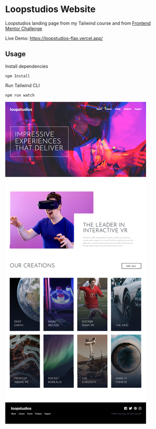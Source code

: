 # Loopstudios Website

Loopstudios landing page from my Tailwind course and from [Frontend Mentor Challenge](https://www.frontendmentor.io/challenges/loopstudios-landing-page-N88J5Onjw)

Live Demo: https://loopstudios-flax.vercel.app/

## Usage

Install dependencies

```
npm Install
```

Run Tailwind CLI

```
npm run watch
```

![Alt text](images/loopstudios.png)
